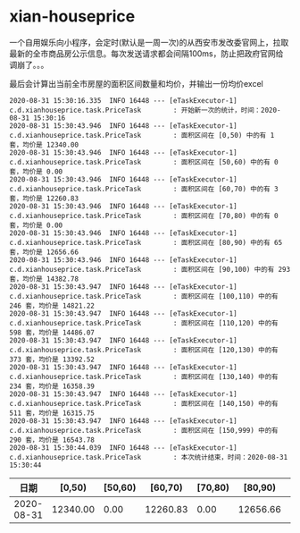 # xian-houseprice

一个自用娱乐向小程序，会定时(默认是一周一次)的从西安市发改委官网上，拉取最新的全市商品房公示信息。每次发送请求都会间隔100ms，防止把政府官网给调崩了。。。

最后会计算出当前全市房屋的面积区间数量和均价，并输出一份均价excel

```
2020-08-31 15:30:16.335  INFO 16448 --- [eTaskExecutor-1] c.d.xianhouseprice.task.PriceTask        : 开始新一次的统计，时间：2020-08-31 15:30:16
2020-08-31 15:30:43.946  INFO 16448 --- [eTaskExecutor-1] c.d.xianhouseprice.task.PriceTask        : 面积区间在 [0,50) 中的有 1 套，均价是 12340.00
2020-08-31 15:30:43.946  INFO 16448 --- [eTaskExecutor-1] c.d.xianhouseprice.task.PriceTask        : 面积区间在 [50,60) 中的有 0 套，均价是 0.00
2020-08-31 15:30:43.946  INFO 16448 --- [eTaskExecutor-1] c.d.xianhouseprice.task.PriceTask        : 面积区间在 [60,70) 中的有 3 套，均价是 12260.83
2020-08-31 15:30:43.946  INFO 16448 --- [eTaskExecutor-1] c.d.xianhouseprice.task.PriceTask        : 面积区间在 [70,80) 中的有 0 套，均价是 0.00
2020-08-31 15:30:43.946  INFO 16448 --- [eTaskExecutor-1] c.d.xianhouseprice.task.PriceTask        : 面积区间在 [80,90) 中的有 65 套，均价是 12656.66
2020-08-31 15:30:43.946  INFO 16448 --- [eTaskExecutor-1] c.d.xianhouseprice.task.PriceTask        : 面积区间在 [90,100) 中的有 293 套，均价是 14382.78
2020-08-31 15:30:43.947  INFO 16448 --- [eTaskExecutor-1] c.d.xianhouseprice.task.PriceTask        : 面积区间在 [100,110) 中的有 246 套，均价是 14821.22
2020-08-31 15:30:43.947  INFO 16448 --- [eTaskExecutor-1] c.d.xianhouseprice.task.PriceTask        : 面积区间在 [110,120) 中的有 598 套，均价是 14486.07
2020-08-31 15:30:43.947  INFO 16448 --- [eTaskExecutor-1] c.d.xianhouseprice.task.PriceTask        : 面积区间在 [120,130) 中的有 373 套，均价是 13392.52
2020-08-31 15:30:43.947  INFO 16448 --- [eTaskExecutor-1] c.d.xianhouseprice.task.PriceTask        : 面积区间在 [130,140) 中的有 234 套，均价是 16358.39
2020-08-31 15:30:43.947  INFO 16448 --- [eTaskExecutor-1] c.d.xianhouseprice.task.PriceTask        : 面积区间在 [140,150) 中的有 511 套，均价是 16315.75
2020-08-31 15:30:43.947  INFO 16448 --- [eTaskExecutor-1] c.d.xianhouseprice.task.PriceTask        : 面积区间在 [150,999) 中的有 290 套，均价是 16543.78
2020-08-31 15:30:44.039  INFO 16448 --- [eTaskExecutor-1] c.d.xianhouseprice.task.PriceTask        : 本次统计结束，时间：2020-08-31 15:30:44
```

| 日期       | [0,50)   | [50,60) | [60,70)  | [70,80) | [80,90)  | [90,100) | [100,110) | [110,120) | [120,130) | [130,140) | [140,150) | [150,999) |
| ---------- | -------- | ------- | -------- | ------- | -------- | -------- | --------- | --------- | --------- | --------- | --------- | --------- |
| 2020-08-31 | 12340.00 | 0.00    | 12260.83 | 0.00    | 12656.66 | 14382.78 | 14821.22  | 14486.07  | 13392.52  | 16358.39  | 16315.75  | 16543.78  |